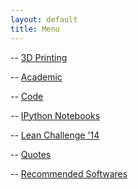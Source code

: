 ```yaml
---
layout: default
title: Menu
---
```


-- [3D Printing](/menu/3dprinting.html)

-- [Academic](/menu/academic.html)

-- [Code](/menu/code.html)

-- [IPython Notebooks](/menu/notebooks.html)

-- [Lean Challenge '14](/menu/lean.html)

-- [Quotes](/menu/quotes.html)

-- [Recommended Softwares](/menu/softwares.html)

